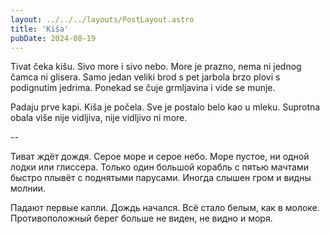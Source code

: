 ```yaml
---
layout: ../../../layouts/PostLayout.astro
title: 'Kiša'
pubDate: 2024-08-19
---
```


Tivat čeka kišu. Sivo more i sivo nebo. More je prazno, nema ni jednog čamca ni glisera. Samo jedan veliki brod s pet jarbola brzo plovi s podignutim jedrima. Ponekad se čuje grmljavina i vide se munje.

Padaju prve kapi. Kiša je počela. Sve je postalo belo kao u mleku. Suprotna obala više nije vidljiva, nije vidljivo ni more.

--

Тиват ждёт дождя. Серое море и серое небо. Море пустое, ни одной лодки или глиссера. Только один большой корабль с пятью мачтами быстро плывёт с поднятыми парусами. Иногда слышен гром и видны молнии.

Падают первые капли. Дождь начался. Всё стало белым, как в молоке. Противоположный берег больше не виден, не видно и моря.
